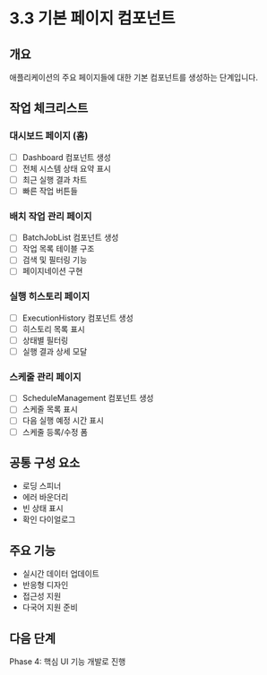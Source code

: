 # 3.3 기본 페이지 컴포넌트

## 개요
애플리케이션의 주요 페이지들에 대한 기본 컴포넌트를 생성하는 단계입니다.

## 작업 체크리스트

### 대시보드 페이지 (홈)
- [ ] Dashboard 컴포넌트 생성
- [ ] 전체 시스템 상태 요약 표시
- [ ] 최근 실행 결과 차트
- [ ] 빠른 작업 버튼들

### 배치 작업 관리 페이지
- [ ] BatchJobList 컴포넌트 생성
- [ ] 작업 목록 테이블 구조
- [ ] 검색 및 필터링 기능
- [ ] 페이지네이션 구현

### 실행 히스토리 페이지
- [ ] ExecutionHistory 컴포넌트 생성
- [ ] 히스토리 목록 표시
- [ ] 상태별 필터링
- [ ] 실행 결과 상세 모달

### 스케줄 관리 페이지
- [ ] ScheduleManagement 컴포넌트 생성
- [ ] 스케줄 목록 표시
- [ ] 다음 실행 예정 시간 표시
- [ ] 스케줄 등록/수정 폼

## 공통 구성 요소
- 로딩 스피너
- 에러 바운더리
- 빈 상태 표시
- 확인 다이얼로그

## 주요 기능
- 실시간 데이터 업데이트
- 반응형 디자인
- 접근성 지원
- 다국어 지원 준비

## 다음 단계
Phase 4: 핵심 UI 기능 개발로 진행